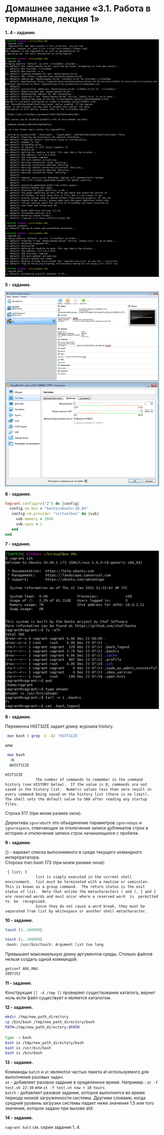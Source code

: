 # Домашнее задание «3.1. Работа в терминале, лекция 1»

**1..4 - задание.**

![1..4](hw-03.1.1-4.jpg)


**5 - задание.**

![5](hw-03.1.5.jpg)
![5_2](hw-03.1.5_2.jpg)
  
  
**6 - задание.**

```ruby
Vagrant.configure("2") do |config|
  config.vm.box = "bento/ubuntu-20.04"
   config.vm.provider "virtualbox" do |vub|
     vub.memory = 2048
     vub.cpus = 2
   end
end 
```


**7 - задание.**    

![7](hw-03.1.7.jpg)


**8 - задание.**

Переменна HISTSIZE задает длину журнала history.

```bash
 man bash | grep -n -A2 'HISTSIZE'
```
или
```bash
 man bash
  -N
  &HISTSIZE
```

```text
HISTSIZE
              The number of commands to remember in the command history (see HISTORY below).  If the value is 0, commands are not saved in the history list.  Numeric values less than zero result in every command being saved on the history list (there is no limit).  The shell sets the default value to 500 after reading any startup files.
```
Строка 517 (при моем размее окна).


Директива `ignoreboth` это объединение параметров `ignoredups` и `ignorespace`, отвечающих за отключение записи дубликатов строк в историю и отключение записи строк начанающихся с пробела.


**9 - задание.**

{} - вариант списка выполняемого в среде текущего командного интерпретатора.    
Сторока man bash 173 (при моем размее окна):    
```text
 { list; }
              list is simply executed in the current shell environment.  list must be terminated with a newline or semicolon.  This is known as a group command.  The return status is the exit status of list.  Note that unlike the metacharacters ( and ), { and } are reserved words and must occur where a reserved word  is  permitted  to  be  recognized.
              Since they do not cause a word break, they must be separated from list by whitespace or another shell metacharacter.
```


**10 - задание.**
```bash
touch {1..100000}
```

```bash
touch {1..300000}
-bash: /usr/bin/touch: Argument list too long
```
Превышает максимальную длину аргументов среды. Столько файлов нельзя создать одной коммандой.    
```bash
getconf ARG_MAX
2097152
```


**11 - задание.**

Конструкция `[[ -d /tmp ]]` проверяет существование каталога, вернет ноль если файл существует и является каталогом.


**12 - задание.**

```bash
mkdir /tmp/new_path_directory
cp /bin/bash /tmp/new_path_directory/bash
PATH=/tmp/new_path_directory:$PATH

type -a bash
bash is /tmp/new_path_directory/bash
bash is /usr/bin/bash
bash is /bin/bash
```


**13 - задание.**

Комманды `batch` и `at` являются частью пакета at используемого для выполнения разовых задач.    
`at` - добавляет разовое задание в оределенное время. Например : `at -f test.sh 22:30` или `at -f test.sh now + 10 hours`.    
`batch` - добавляет разовое задание, которое выполнится во время периода низкой загруженности системы. Другими словами, когда средний уровень загрузки системы падает ниже значения 1.5 или того значения, которое задано при вызове atd.


**14 - задание.**

`vagrant halt` см. скрин задания 1..4.
